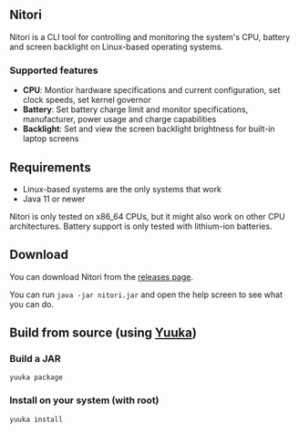 ## Nitori
Nitori is a CLI tool for controlling and monitoring the system's CPU, battery and screen backlight on Linux-based operating systems.

### Supported features
* **CPU**: Montior hardware specifications and current configuration, set clock speeds, set kernel governor
* **Battery**: Set battery charge limit and monitor specifications, manufacturer, power usage and charge capabilities
* **Backlight**: Set and view the screen backlight brightness for built-in laptop screens

## Requirements
* Linux-based systems are the only systems that work
* Java 11 or newer

Nitori is only tested on x86_64 CPUs, but it might also work on other CPU architectures. Battery support is only tested with lithium-ion batteries.

## Download

You can download Nitori from the [releases page](https://github.com/spacebanana420/nitori/releases).

You can run `java -jar nitori.jar` and open the help screen to see what you can do.

## Build from source (using [Yuuka](https://github.com/spacebanana420/yuuka))

### Build a JAR
`yuuka package`

### Install on your system (with root)
`yuuka install`
